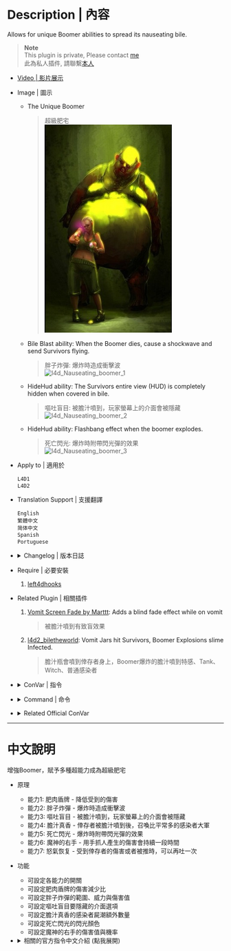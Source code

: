 # Description | 內容
Allows for unique Boomer abilities to spread its nauseating bile.

> __Note__ <br/>
This plugin is private, Please contact [me](https://github.com/fbef0102/Game-Private_Plugin#私人插件列表-private-plugins-list)<br/>
此為私人插件, 請聯繫[本人](https://github.com/fbef0102/Game-Private_Plugin#私人插件列表-private-plugins-list)

* [Video | 影片展示](https://youtu.be/QbbMb-oOlZ4)

* Image | 圖示
	* The Unique Boomer
		> 超級肥宅
		<br/>![l4d_Nauseating_boomer_0](image/l4d_Nauseating_boomer_0.jpg)
	* Bile Blast ability: When the Boomer dies, cause a shockwave and send Survivors flying.
		> 胖子炸彈: 爆炸時造成衝擊波
		<br/>![l4d_Nauseating_boomer_1](image/l4d_Nauseating_boomer_1.gif)
	* HideHud ability: The Survivors entire view (HUD) is completely hidden when covered in bile.
		> 嘔吐盲目: 被膽汁噴到，玩家螢幕上的介面會被隱藏
		<br/>![l4d_Nauseating_boomer_2](image/l4d_Nauseating_boomer_2.gif)
	* HideHud ability: Flashbang effect when the boomer explodes.
		> 死亡閃光: 爆炸時附帶閃光彈的效果
		<br/>![l4d_Nauseating_boomer_3](image/l4d_Nauseating_boomer_3.gif)

* Apply to | 適用於
	```
	L4D1
	L4D2
	```

* Translation Support | 支援翻譯
	```
	English
	繁體中文
	简体中文
	Spanish
	Portuguese
	```

* <details><summary>Changelog | 版本日誌</summary>

	```php
	//Mortiegama @ 2014-2017
	//Marttt @ 2019
	//HarryPotter @ 2022-2023
	```
	* v1.1h (2023-2-14)
		* Rename some cvars
		* Correct melee damage when enable Bile Belly ability

	* v1.0h (2023-2-2)
		* Request by Shadow
		* Remake code, convert code to latest syntax
		* Fix warnings when compiling on SourceMod 1.11.
		* Optimize code and improve performance
		* Delete ability "Bile Feet", "Bile Pimple", "Bile Throw", "Explosive Diarrhea".
		* Add two abilitites
			* Vomit Recovery: Recovery Boomer vomit cd when get shoved or get hurt by survivor
			* Explode FlashBang: Flashbang effect when the boomer explodes.
		* Translation Support
		* Replace Gamedata with left4dhooks

	* v1.2a
		* [Marttt's fork](https://forums.alliedmods.net/showpost.php?p=2645757&postcount=51)

	* v1.2
		* [Original Plugin by Mortiegama](https://forums.alliedmods.net/showthread.php?t=234267)
</details>

* Require | 必要安裝
	1. [left4dhooks](https://forums.alliedmods.net/showthread.php?t=321696)

* Related Plugin | 相關插件
	1. [Vomit Screen Fade by Marttt](https://forums.alliedmods.net/showthread.php?t=334143): Adds a blind fade effect while on vomit
		> 被膽汁噴到有致盲效果
	2. [l4d2_biletheworld](https://github.com/fbef0102/L4D2-Plugins/tree/master/l4d2_biletheworld3): Vomit Jars hit Survivors, Boomer Explosions slime Infected.
		> 膽汁瓶會噴到倖存者身上，Boomer爆炸的膽汁噴到特感、Tank、Witch、普通感染者

* <details><summary>ConVar | 指令</summary>

	* cfg/sourcemod/l4d_Nauseating_boomer.cfg
		```php
		// Enables Bile Belly ability: It is hard to cause direct damage to the Boomer.
		l4d_Nauseating_boomer_bilebelly_enable "1"

		// Percent of damage the Boomer avoids thanks to it's belly.
		l4d_Nauseating_boomer_bilebelly_amount "0.8"

		// Enables Bile Blast ability: When the Boomer dies, the pressure releases causing a shockwave to damage and send Survivors flying.
		l4d_Nauseating_boomer_bileblast_enable "1"

		// If 1, Bile Blast power ignores wall.
		l4d_Nauseating_boomer_bileblast_ignore_wall "0"

		// (L4D2) Slay power vertical multiplier
		l4d_Nauseating_boomer_bileblast_power_vertical_multiplier "1.5"

		// Amount of damage caused in the inner range of Bile Blast.
		l4d_Nauseating_boomer_bileblast_inner_damage "15.0"

		// Power behind the inner range of Bile Blast.
		l4d_Nauseating_boomer_bileblast_inner_power "200.0"

		// Range the inner blast radius will extend from Bile Blast.)
		l4d_Nauseating_boomer_bileblast_inner_range "200.0"

		// Amount of damage caused in the outer range of Bile Blast.
		l4d_Nauseating_boomer_bileblast_outer_damage "5.0"

		// Power behind the outer range of Bile Blast.
		l4d_Nauseating_boomer_bileblast_outer_power "100.0"

		// Range the outer blast radius will extend from Bile Blast.
		l4d_Nauseating_boomer_bileblast_outer_range "300.0"

		// Enables Bile Shower ability: When the Boomer vomits on survivor, it will summon a large mob of common infected.
		l4d_Nauseating_boomer_bileshower_enable "1"

		// Number of mobs to summon.
		l4d_Nauseating_boomer_bileshower_mob "1"

		// Time in seconds to summon extra mobs.
		l4d_Nauseating_boomer_bileshower_time "5"

		// Chance that the Boomer's claws will cause a burning bile wound. (100 = 100%)
		l4d_Nauseating_boomer_bileswipe_chance "100"

		// How much damage is inflicted by Bile Swipe each second.
		l4d_Nauseating_boomer_bileswipe_damage "1"

		// For how many seconds does the Bile Swipe last.
		l4d_Nauseating_boomer_bileswipe_duration "4"

		// Enables Bile Swipe ability: The Boomer has a chance of inflicting burning bile wounds to survivors.
		l4d_Nauseating_boomer_bileswipe_enable "1"

		// Boomer flashbang screen color, three values between 0-255 separated by spaces. RGB Color255 - Red Green Blue.
		l4d_Nauseating_boomer_flashbang_color "127 235 212"

		// Enables Explode FlashBang ability: Flashbang effect when the boomer explodes.
		l4d_Nauseating_boomer_flashbang_enable "1"

		// Enables Flatulence ability: The Boomer will on occasion expel a bile gas that causes damage to anyone standing inside the cloud.
		l4d_Nauseating_boomer_flatulence_enable "1"

		// Chance that survivors affected by the Flatulence cloud will be biled. (20 = 20%)
		l4d_Nauseating_boomer_flatulence_chance "10"

		// Amount of damage caused to Survivors standing in a Flatulence cloud.
		l4d_Nauseating_boomer_flatulence_damage "4"

		// Period of time the Flatulence cloud persists.
		l4d_Nauseating_boomer_flatulence_life "13.0"

		// Frequency that survivors standing in the Flatulence cloud will cause damage.
		l4d_Nauseating_boomer_flatulence_period "2.0"

		// If 1, Enable the Flatulence cloud Shake 
		l4d_Nauseating_boomer_flatulence_shake "1"

		// Area size of the Flatulence cloud.
		l4d_Nauseating_boomer_flatulence_size "100.0"

		// Time interval the Boomer expel a bile gas again.
		l4d_Nauseating_boomer_flatulence_time "25.0"

		// How long is the HUD hidden for after vomit
		l4d_Nauseating_boomer_hidehud_duration "15.0"

		// Enables HideHud ability: When covered in bile, the Survivors entire view (HUD) is completely covered.
		l4d_Nauseating_boomer_hidehud_enable "1"

		// HUD hidden flag. (1=weapon selection, 2=flashlight, 4=all, 8=health, 16=player dead, 32=needssuit, 64=misc, 128=chat, 256=crosshair, 512=vehicle crosshair, 1024=in vehicle, add numbers together)
		l4d_Nauseating_boomer_hidehud_flag "64"

		// Recovery Boomer vomit cd when get hurt by survivor
		l4d_Nauseating_boomer_recovery_hurt_enable "0"

		// Recovery Boomer vomit cd when get shoved by survivor
		l4d_Nauseating_boomer_recovery_shoved_enable "1"
		```
</details>

* <details><summary>Command | 命令</summary>

	None
</details>

* <details><summary>Related Official ConVar</summary>

	* write down the following cvars in cfg/server.cfg
		```php
		// Boomer Movement Speed (default: 175, maximum: 450)
		sm_cvar z_exploding_speed "175"

		// Boomer Ability Movement (default: 3000)
		// set 0 to move while vomit (Only apply to player)
		sm_cvar z_vomit_fatigue "0"
		```
</details>

- - - -
# 中文說明
增強Boomer，賦予多種超能力成為超級肥宅

* 原理
	* 能力1: 肥肉盾牌 - 降低受到的傷害
	* 能力2: 胖子炸彈 - 爆炸時造成衝擊波
	* 能力3: 嘔吐盲目 - 被膽汁噴到，玩家螢幕上的介面會被隱藏
	* 能力4: 膽汁真香 - 倖存者被膽汁噴到後，召喚比平常多的感染者大軍
	* 能力5: 死亡閃光 - 爆炸時附帶閃光彈的效果
	* 能力6: 魔神的右手 - 用手抓人產生的傷害會持續一段時間
	* 能力7: 怒氣恢复 - 受到倖存者的傷害或者被推時，可以再吐一次

* 功能
	* 可設定各能力的開關
	* 可設定肥肉盾牌的傷害減少比
	* 可設定胖子炸彈的範圍、威力與傷害值
	* 可設定嘔吐盲目要隱藏的介面選項
	* 可設定膽汁真香的感染者屍潮額外數量
	* 可設定死亡閃光的閃光顏色
	* 可設定魔神的右手的傷害值與機率


* <details><summary>相關的官方指令中文介紹 (點我展開)</summary>

	* 以下指令寫入文件 cfg/server.cfg，可自行調整
		```php
		// Boomer 移動速度 (預設: 175, 最大: 450)
		sm_cvar z_exploding_speed "175"

		// Boomer可以一邊嘔吐一邊移動 (預設: 3000)
		// 設置0可以滿速移動 (AI不適用)
		sm_cvar z_vomit_fatigue "0"
		```
</details>